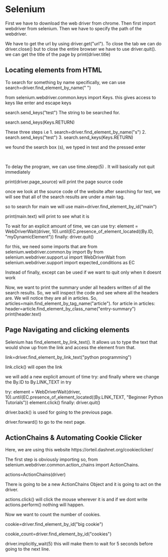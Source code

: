 # Selenium
<p>
  First we have to download the web driver from chrome. Then first import webdriver from selenium. Then we have to specify the path of the webdriver. 
  </p>
  <p> We have to get the url by using driver.get("url"). To close the tab we can do driver.close() but to close the entire browser we have to use driver.quit(). we can get the title of the page by print(driver.title)</p>
  <h2>Locating elements from HTML </h2>
    <p> To search for something by name specifically, we can use search=driver.find_element_by_name(" ")</p>
    <p> from selenium.webdriver.common.keys import Keys. this gives access to keys like enter and escape keys </p>
    <p> search.send_keys("test") The string to be searched for.</p>
    <p>search.send_keys(Keys.RETURN)</p>
    <p>These three steps i.e 1. search=driver.find_element_by_name("s") 2. search.send_keys("test") 3. search.send_keys(Keys.RETURN)<p>
  <p>we found the search box (s), we typed in test and the pressed enter </p>
  </br>
  <p>To delay the program, we can use time.sleep(5) . It will basically not quit immediately </p>
  <p>print(driver.page_source) will print the page source code </p>
  <p> once we look at the source code of the website after searching for test, we will see that all of the search results are under a main tag. </p>
  <p> so to search for main we will use main=driver.find_element_by_id("main")</p>
  <p>print(main.text) will print to see what it is </p>
  <p> To wait for an explicit amount of time, we can use 
  try:
  element = WebDriverWait(driver, 10).until(EC.presence_of_element_located((By.ID, "myDynamicElement"))
finally:
driver.quit()</p>
  <p>for this, we need some imports that are from selenium.webdriver.common.by import By
from selenium.webdriver.support.ui import WebDriverWait
from selenium.webdriver.support import expected_conditions as EC </p>
<p> Instead of finally, except can be used if we want to quit only when it doesnt work </p>
<p> Now, we want to print the summary under all headers written of all the search results. So, we will inspect the code and see where all the headers are. We will notice they are all in articles. So, articles=main.find_element_by_tag_name("article").
  for article in articles:
    header=article.find_element_by_class_name("entry-summary")
  print(header.text)
  <h2>Page Navigating and clicking elements </h2>
  <p>Selenium has find_element_by_link_text(). It allows us to type the text that would show up from the link and access the element from that.</p>
  <p>link=driver.find_element_by_link_text("python programming") </p>
  <p>link.click() will open the link </p>
  <p>we will add a new explicit amount of time try: and finally where we change the By.ID to By.LINK_TEXT in try</p>
  <p>
  try:
  element = WebDriverWait(driver, 10).until(EC.presence_of_element_located((By.LINK_TEXT, "Beginner Python Tutorials"))
  element.click()
finally:
driver.quit()
  </p>
  <p>driver.back() is used for going to the previous page. </p>
  <p>driver.forward() to go to the next page. </p>
  <h2> ActionChains & Automating Cookie Clicker </h2>
  <p>Here, we are using this website https://orteil.dashnet.org/cookieclicker/ </p>
  <p> The first step is obviously importing so, from selenium.webdriver.common.action_chains import ActionChains. </p>
  <p>actions=ActionChains(driver)</p>
  <p> There is going to be a new ActionChains Object and it is going to act on the driver. </p>
  <p> actions.click() will click the mouse wherever it is and if we dont write actions.perform() nothing will happen. </p>
  <p>Now we want to count the number of cookies. </p>
  <p> cookie=driver.find_element_by_id("big cookie") </p>
  <p>cookie_count=driver.find_element_by_id("cookies") </p>
  <p>driver.implicitly_wait(5) this will make them to wait for 5 seconds before going to the next line. </p>
  
  
  


  
  

